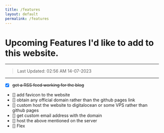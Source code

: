 ```yaml
---
title: /features
layout: default
permalink: /features
---
```


# Upcoming Features I'd like to add to this website.

------

> Last Updated: 02:56 AM 14-07-2023

-----


- [x] ~~get a RSS feed working for the blog~~
- [] add favicon to the website
- [] obtain any official domain rather than the github pages link
- [] custom host the website to digitalocean or some VPS rather than github pages
- [] get custom email address with the domain
- [] host the above mentioned on the server
- [] Flex
